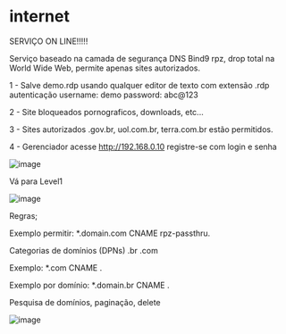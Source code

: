 # internet

SERVIÇO ON LINE!!!!! 

Serviço baseado na camada de segurança DNS Bind9 rpz, drop total na World Wide Web, permite apenas sites autorizados.


1 - Salve demo.rdp usando qualquer editor de texto com extensão .rdp autenticação username: demo password: abc@123

2 - Site bloqueados pornograficos, downloads, etc...  

3 - Sites autorizados .gov.br, uol.com.br, terra.com.br estão permitidos.

4 - Gerenciador acesse http://192.168.0.10 registre-se com login e senha 

![image](https://user-images.githubusercontent.com/38859407/111920218-8d7fdc00-8a6c-11eb-868a-ea88fd30a192.png)



Vá para Level1 


![image](https://user-images.githubusercontent.com/38859407/111920813-d2f1d880-8a6f-11eb-8d44-bf43c8d42a65.png)



Regras; 

Exemplo permitir: *.domain.com CNAME rpz-passthru.

Categorias de domínios (DPNs) .br .com 

Exemplo: *.com CNAME .

Exemplo por domínio: *.domain.br CNAME .




Pesquisa de domínios, paginação, delete  


![image](https://user-images.githubusercontent.com/38859407/111920983-ed788180-8a70-11eb-904e-485a79f3cfc2.png)














 
